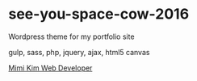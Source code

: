 # see-you-space-cow-2016
Wordpress theme for my portfolio site

gulp, sass, php, jquery, ajax, html5 canvas

[Mimi Kim Web Developer](http://www.mimikimwebdeveloper.com)